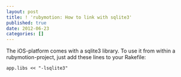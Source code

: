 ```yaml
---
layout: post
title: ! 'rubymotion: How to link with sqlite3'
published: true
date: 2012-06-23
categories: []
---
```

<p>The iOS-platform comes with a sqlite3 library. To use it from within a rubymotion-project, just add these lines to your Rakefile:</p>

```
app.libs << "-lsqlite3"
